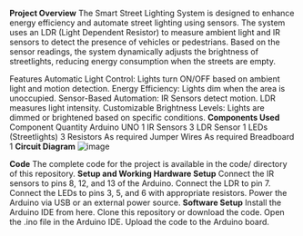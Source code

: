 **Project Overview**
The Smart Street Lighting System is designed to enhance energy efficiency and automate street lighting using sensors. The system uses an LDR (Light Dependent Resistor) to measure ambient light and IR sensors to detect the presence of vehicles or pedestrians. Based on the sensor readings, the system dynamically adjusts the brightness of streetlights, reducing energy consumption when the streets are empty.

Features
Automatic Light Control: Lights turn ON/OFF based on ambient light and motion detection.
Energy Efficiency: Lights dim when the area is unoccupied.
Sensor-Based Automation:
IR Sensors detect motion.
LDR measures light intensity.
Customizable Brightness Levels: Lights are dimmed or brightened based on specific conditions.
**Components Used**
Component	Quantity
Arduino UNO	1
IR Sensors	3
LDR Sensor	1
LEDs (Streetlights)	3
Resistors	As required
Jumper Wires	As required
Breadboard	1
**Circuit Diagram**
![image](https://github.com/user-attachments/assets/7ca10ff1-655f-45ba-9ff0-7f1499de64a2)


**Code**
The complete code for the project is available in the code/ directory of this repository.
**Setup and Working
Hardware Setup**
Connect the IR sensors to pins 8, 12, and 13 of the Arduino.
Connect the LDR to pin 7.
Connect the LEDs to pins 3, 5, and 6 with appropriate resistors.
Power the Arduino via USB or an external power source.
**Software Setup**
Install the Arduino IDE from here.
Clone this repository or download the code.
Open the .ino file in the Arduino IDE.
Upload the code to the Arduino board.
